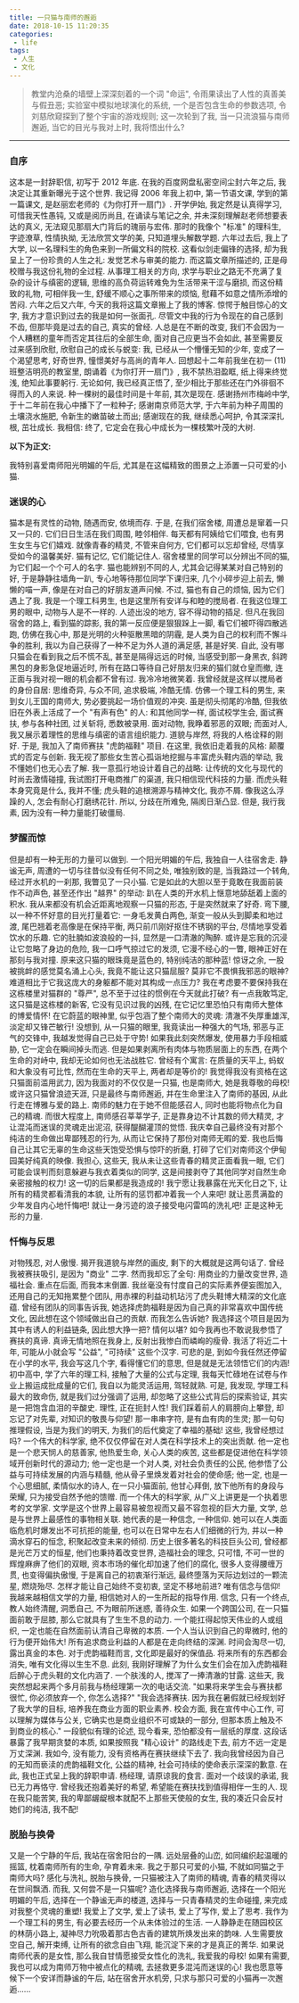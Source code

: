 ```yaml
---
title: 一只猫与南师的邂逅
date: 2018-10-15 11:20:35
categories:
 - life
tags:
 - 人生
 - 文化
---
```


> 教堂内沧桑的墙壁上深深刻着的一个词 "命运", 令雨果读出了人性的真善美与假丑恶; 实验室中模拟地球演化的系统, 一个是否包含生命的参数选项, 令刘慈欣窥探到了整个宇宙的游戏规则; 这一次轮到了我, 当一只流浪猫与南师邂逅, 当它的目光与我对上时, 我将悟出什么?

<!--more-->

------

### **自序**
这本是一封辞职信, 初写于 2012 年底. 在我的百度网盘私密空间尘封六年之后, 我决定让其重新曝光于这个世界.
我记得 2006 年我上初中, 第一节语文课, 学到的第一篇课文, 是赵丽宏老师的《为你打开一扇门》. 开学伊始, 我定然是认真得学习, 可惜我天性愚钝, 又或是阅历尚且, 在诵读与笔记之余, 并未深刻理解赵老师想要表达的真义, 无法窥见那扇大门背后的瑰丽与宏伟. 那时的我像个 "标准" 的理科生, 字迹潦草, 性情执拗, 无法欣赏文学的美, 只知道埋头解数学题.
六年过去后, 我上了大学, 以一名理科生的角色来到一所偏文科的院校. 这看似剑走偏锋的选择, 却为我呈上了一份珍贵的人生之礼: 发觉艺术与审美的能力. 而这篇文章所描述的, 正是母校赠与我这份礼物的全过程. 从事理工相关的方向, 求学与职业之路无不充满了复杂的设计与缜密的逻辑, 思维的高负荷运转难免为生活带来干涩与磨损, 而这份精致的礼物, 可相伴我一生, 舒缓不顺心之事所带来的烦恼, 慰藉不如意之情所添增的苦闷.
六年之后又六年, 今天的我将这篇文章搬上了我的博客. 惊愕于触目惊心的文字, 我方才意识到过去的我是如何一张面孔. 尽管文中我的行为令现在的自己感到不齿, 但那毕竟是过去的自己, 真实的曾经. 人总是在不断的改变, 我们不会因为一个人糟糕的童年而否定其往后的全部生命, 面对自己应更当不会如此, 甚至需要反过来感到欣慰, 欣慰自己的成长与蜕变: 我, 已经从一个懵懂无知的少年, 变成了一个渴望思考, 好奇世界, 憧憬美好与高尚的青年人. 回想起十二年前我坐在初一 (11) 班整洁明亮的教室里, 朗诵着《为你打开一扇门》, 我不禁热泪盈眶, 纸上得来终觉浅, 绝知此事要躬行. 无论如何, 我已经真正悟了, 至少相比于那些还在门外徘徊不得而入的人来说.
种一棵树的最佳时间是十年前, 其次是现在. 感谢扬州市梅岭中学, 于十二年前在我心中播下了一粒种子; 感谢南京师范大学, 于六年前为种子周围的土壤浇水施肥, 令新生的嫩苗破土而出; 感谢现在的我, 继续悉心呵护, 令其深深扎根, 茁壮成长. 我相信: 终了, 它定会在我心中成长为一棵枝繁叶茂的大树.

**以下为正文:**
&nbsp;

我特别喜爱南师阳光明媚的午后, 尤其是在这幅精致的图景之上添置一只可爱的小猫.

### **迷误的心**
猫本是有灵性的动物, 随遇而安, 依境而存. 于是, 在我们宿舍楼, 周遭总是窜着一只又一只的. 它们日日生活在我们周围, 睦邻相伴. 每天都有阿姨给它们喂食, 也有男生女生与它们嬉戏. 就像青春的精灵, 不管来自何方, 它们都可以忘却曾经, 尽情享受如今的温馨美好.
猫有记忆, 它们能记住人. 宿舍楼里的同学可以分辨出不同的猫, 为它们起一个个可人的名字. 猫也能辨别不同的人, 尤其会记得某某对自己特别的好, 于是静静往墙角一趴, 专心地等待那位同学下课归来, 几个小碎步迎上前去, 懒懒的喵一声, 像是在对自己的好朋友道声问候.
不过, 猫也有自己的烦恼, 因为它们遇上了我. 我是一个理工科男生, 也是这里所有安详与和睦的搅局者. 在我这位理工男的眼中, 动物与人是不一样的. 人迹出没的地方, 容不得动物的插足. 但凡在我回宿舍的路上, 看到猫的踪影, 我的第一反应便是狠狠跺上一脚, 看它们被吓得四散逃跑, 仿佛在我心中, 那是光明的火种驱散黑暗的阴霾, 是人类为自己的权利而不懈斗争的胜利, 我以为自己获得了一种不足为外人道的满足感, 甚是好笑. 自此, 没有哪只猫会在看到我之后不慌不乱, 甚至是隔得远远的时候, 当感受到那一身黑衣, 斜跨黑包的身影急促地逼近时, 所有在路口等待自己好朋友归来的猫们就仓皇而撤, 连正面与我对视一眼的机会都不曾有过. 我冷冷地微笑着.
我曾经就是这样以搅局者的身份自居: 思维奇异, 与众不同, 追求极端, 冷酷无情. 仿佛一个理工科的男生, 来到女儿王国的南师大, 势必要挑起一场价值观的冲突.
虽是彻头彻尾的冷酷, 但我依旧在外表上活成了一个 "有声有色" 的人: 和其他同学一样, 面试校学生会, 面试赛扶, 参与各种社团, 过关斩将, 悉数被录用. 面对动物, 我睁着邪恶的双眼; 而面对人, 我又展示着理性的思维与缜密的语言组织能力. 道貌与岸然, 将我的人格诠释的刚好.
于是, 我加入了南师赛扶 "虎韵福鞋" 项目. 在这里, 我依旧走着我的风格: 颠覆式的否定与创新. 我无视了那些女生苦心孤诣地挖掘与丰富虎头鞋内涵的举动, 我不懂她们也无心去了解. 我一意孤行地设计着自己的战略: 让传统的文化与现代的时尚去激情碰撞, 我试图打开电商推广的渠道, 我只相信现代科技的力量. 而虎头鞋本身究竟是什么, 我并不懂; 虎头鞋的追根溯源与精神文化, 我亦不屑. 像我这么浮躁的人, 怎会有耐心打磨绣花针. 所以, 分歧在所难免, 隔阂日渐凸显. 但是, 我行我素, 因为没有一种力量能打破僵局.

### **梦醒而惊**
但是却有一种无形的力量可以做到.
一个阳光明媚的午后, 我独自一人往宿舍走. 静谧无声, 周遭的一切与往昔似没有任何不同之处, 唯独别致的是, 当我路过一个转角, 经过开水机的一刹那, 我瞥见了一只小猫. 它是如此的大胆以至于竟敢在我面前装作不动声色, 甚至还作出 "越界" 的举动: 趴在人类的开水机上惬意地舔舐着上面的积水. 我从来都没有机会近距离地观察一只猫的形态, 于是突然就来了好奇. 弯下腰, 以一种不怀好意的目光打量着它: 一身毛发黄白两色, 渐变一般从头到脚柔和地过渡, 尾巴翘着老高像是在保持平衡, 两只前爪刚好抠住不锈钢的平台, 尽情地享受着饮水的乐趣. 它的肚腩如波浪般的一抖, 显然是一口清澈的陶醉. 或许是忘我的沉浸让它忽略了身边的危险, 我一口呼气掠过它的发须, 它漫不经心的一瞥, 眼神正好在那刻与我对撞.
原来这只猫的眼珠竟是蓝色的, 特别纯洁的那种蓝! 惊讶之余, 一股被挑衅的感觉莫名涌上心头, 我竟不能让这只猫屈服? 莫非它不畏惧我邪恶的眼神? 难道相比于它我这庞大的身躯都不能对其构成一点压力? 我在考虑要不要保持我在这栋楼里对猫群的 "尊严", 总不至于过往的惯例在今天就此打破?
有一点我敢笃定, 这只猫是这栋楼的新客, 它没有见识过我的凶残, 在它记忆里恐怕只有南师大整体的博爱情怀!
在它蔚蓝的眼神里, 似乎包涵了整个南师大的灵魂: 清澈不失厚重雄浑, 淡定却又锋芒敏行! 没想到, 从一只猫的眼里, 我竟读出一种强大的气场, 邪恶与正气的交锋中, 我越发觉得自己已处于守势!
如果我此刻突然爆发, 使用暴力手段相威胁, 它一定会在瞬间掉头而逃. 但是如果剥离所有肉体与物质层面上的东西, 在两个生命的对峙中, 我却无论如何也无法战胜它. 曾经有个寓言: 在质量的天平上, 蚂蚁和大象没有可比性, 然而在生命的天平上, 两者却是等价的!
我觉得我没有资格在这只猫面前滥用武力, 因为我面对的不仅仅是一只猫, 也是南师大, 她是我尊敬的母校!
或许这只猫曾浪迹天涯, 只是最终与南师邂逅, 并在生命里注入了南师的基因, 从此行走在博雅与爱的路上. 南师的魅力在于她不但能感召人, 同时也能将物点化为自己的精魂. 而很大程度上, 南师感召莘莘学子, 正是靠身边不计其数的师大精灵, 才让混沌而迷误的灵魂走出泥沼, 获得醍醐灌顶的觉悟.
我庆幸自己最终没有对那个纯洁的生命做出卑鄙残忍的行为, 从而让它保持了那份对南师无暇的爱. 我也后悔自己让其它无辜的生命这些天饱受恐惧与惊吓的折磨, 打碎了它们对南师这个伊甸园美好纯真的映像. 我担心, 这些天, 我从未让这些青春的精灵正面看我一眼, 它们可能会误判而刻意躲避与我衣着类似的同学, 这是间接剥夺了其他同学对自然生命亲密接触的权力! 这一切的后果都是我造成的! 我宁愿让我暴露在光天化日之下, 让所有的精灵都看清我的本貌, 让所有的惩罚都冲着我一个人来吧!
就让恶贯满盈的少年发自内心地忏悔吧! 就让一身污迹的浪子接受电闪雷鸣的洗礼吧!
正是这种无形的力量.

### **忏悔与反思**
对物残忍, 对人傲慢. 揭开我道貌与岸然的画皮, 剩下的大概就是这两句话了. 曾经我被赛扶吸引, 是因为 "商业" 二字. 然而我却忘了全句: 用商业的力量改变世界, 造福社会. 重点在后面, 而我本末倒置. 我丝毫没有忖度自己的实际素养便妄图加入, 还用自己的无知拖累整个团队, 用赤裸的利益动机玷污了虎头鞋博大精深的文化底蕴. 曾经有团队的同事告诉我, 她选择虎韵福鞋是因为自己真的非常喜欢中国传统文化, 因此想在这个领域做出自己的贡献. 而我怎么告诉她? 我选择这个项目是因为其中有诱人的利益链条, 因此想大挣一把? 情何以堪?
如今我再也不敢说我参悟了赛扶的真谛. 真谛无情地照在我身上, 反射出我惨白而嶙峋的瘦骨. 我活了将近二十年, 可能从小就会写 "公益", "可持续" 这些个汉字. 可悲的是, 到如今我任然还停留在小学的水平, 我会写这几个字, 看得懂它们的意思, 但是就是无法领悟它们的内涵! 初中高中, 学了六年的理工科, 接触了大量的公式与定理, 我每天忙碌地在试卷与作业上搬运成批成量的它们, 我自以为能灵活运用, 驾轻就熟. 可是, 我发现, 学理工科最大的致命伤, 就是我们过分强调了运用, 却忽略了这些公式背后的探索验证, 其实是一把饱含血泪的辛酸史. 理性, 正在扼封人性! 我们踩着前人的肩膀向上攀登, 却忘记了对先辈, 对知识的敬畏与仰望! 那一串串字符, 是有血有肉的生灵; 那一句句推理假设, 当是为我们的明天, 为我们的后代奠定了幸福的基础!
这些, 我曾经想过吗?
一个伟大的科学家, 绝不仅仅停留在对人类在科学技术上的突出贡献. 他一定也是一个悲天悯人的慈善家, 他热爱生命, 关心人类的疾苦, 这些都是促进他在科学领域开创新时代的源动力; 他一定也是一个对人类, 对社会负责任的公民, 他参悟了公益与可持续发展的内涵与精髓, 他从骨子里焕发着对社会的使命感; 他一定, 也是一个心思细腻, 柔情似水的诗人, 在一只小猫面前, 他甘心拜倒, 放下他所有的身段与荣耀, 只为接受自然予他的馈赠.
而一个伟大的科学家, 从广义上讲更是一个执着思考的文学家. 文学是这个世界上最容易被忽视而又最不容忽视的巨大力量, 文学, 总是与世界上最感性的事物相关联. 她代表的是一种信念, 一种信仰. 她可以在人类面临危机时爆发出不可抗拒的能量, 也可以在日常中左右人们细微的行为, 并以一种滴水穿石的恒念, 积聚起改变未来的倾彻.
历史上很多著名的科技巨头公司, 曾经都是光芒万丈的恒星, 他们也秉持着改变世界, 造福社会的理念, 只可惜, 不可一世的辉煌麻痹了他们的双眼, 资本市场的催化却加速了他们的腐化, 很多人变得腰缠万贯, 也变得偏执傲慢, 于是离自己的初衷渐行渐远, 最终堕落为天际边划过的一颗流星, 燃烧殆尽.
怎样才能让自己始终不变初衷, 坚定不移地前进? 唯有信念与信仰! 我越来越相信文学的力量, 相信她对人的一生所起的指导作用. 信念, 只有一个终点, 教人始终清醒, 洞悉自己, 不为眼前所迷惑, 善待众生. 如果一个跨国公司, 在一只猫面前敢于屈膝, 那么它就具有了生生不息的动力. 一个能扛得起惊天伟业的人或组织, 一定也能在自然面前认清自己卑微的本质. 一个人当认识到自己的卑微时, 他的行为便开始伟大!
所有追求商业利益的人都是在走向终结的深渊. 时间会淘尽一切, 露出真金的本色. 对于虎韵福鞋而言, 文化即是最好的保值品. 将来所有的东西都会消失, 唯有文化得以生生不息. 此刻, 我刚好理解了为什么女生们会在加入虎韵福鞋后醉心于虎头鞋的文化内涵了.
一个肤浅的人, 搅浑了一捧清澈的甘露.
这些天, 我突然想起来两个多月前我与杨经理第一次的电话交流. "如果将来学生会与赛扶都很忙, 你必须放弃一个, 你怎么选择?" "我会选择赛扶. 因为我在暑假就已经规划好了我大学的目标, 培养我在商业方面的职业素养. 校会方面, 我在宣传中心工作, 可以理解为媒体与公关, 它确实也是商业组织不可或缺的一部分, 但那本质上触及不到商业的核心." 一段貌似有理的论述, 现今看来, 恐怕都没有一层纸的厚度. 这段话暴露了我早期贪婪的本质, 如果按照我 "精心设计" 的路线走下去, 前方不远一定是万丈深渊.
我如今, 没有能力, 没有资格再在赛扶继续下去了. 我向我曾经因为自己的无知而亵渎的虎韵福鞋文化, 公益的精神, 社会可持续的使命表示深深的歉意. 在此, 我也正式呈上我的辞职申请.
杨经理, 请原谅我的食言. 面对一个歧误的承诺, 我已无力再恪守.
曾经我还抱着美好的希望, 希望能在赛扶找到值得相伴一生的人. 现在我只能苦笑, 我的卑鄙龌龊根本就配不上那些天使般的女生, 我的凑近只会反衬她们的纯洁, 我不配!

### **脱胎与换骨**
又是一个宁静的午后, 我站在宿舍阳台的一隅. 远处层叠的山峦, 如同编织起温暖的摇篮, 枕着南师所有的生命, 孕育着未来.
我之于那只可爱的小猫, 不就如同猫之于南师大吗? 感化与洗礼, 脱胎与换骨, 一只猫被注入了南师的精魂, 青春的精灵得以在世间飘洒. 而我, 又何尝不是一只猫呢? 造化选择我与南师邂逅, 选择在一个阳光明媚的午后, 选择在一个静谧无声的楼道, 选择与一只青春精灵的生命碰撞, 来完成对我整个灵魂的重塑!
我爱上了文学, 爱上了读书, 爱上了写作, 爱上了思考. 我作为一个理工科的男生, 有必要去经历一个从未体验过的生活. 一人静静走在随园校区的林荫小路上, 凝神尽力吮吸着那古色古香的建筑所焕发出来的韵味. 人生需要放空自己, 解开束缚, 让所有的欲念自由飞翔, 能沉淀下来的才是真正的菁华.
如果说南师代表的是女性, 那么我自甘情愿接受女性化的洗礼, 我爱我的母校! 如果有需要, 我也可以成为南师万物中被点化的精魂, 去拯救更多混沌而迷误的心!
我也愿意等候下一个安详而静谧的午后, 站在宿舍开水机旁, 只求与那只可爱的小猫再一次邂逅......

